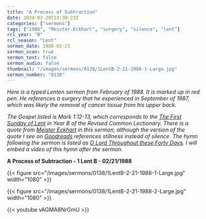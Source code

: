 ```yaml
---
title: "A Process of Subtraction"
date: 2024-03-20T23:30:23Z
categories: ["sermons"]
tags: ["1988", "Meister-Eckhart", "surgery", "silence", "lent"]
rcl_year: "B"
rcl_season: "Lent"
sermon_date: 1988-02-21
sermon_scan: true
sermon_text: false
sermon_audio: false
thumbnail: "/images/sermons/0138/1LentB-2-21-1988-1-Large.jpg"
sermon_number: "0138"
---
```


_Here is a typed Lenten sermon from February of 1988. It is marked up in red pen. He references a surgery that he experienced in September of 1987, which was likely the removal of cancer tissue from his upper back._

<!--more-->

_The Gospel listed is Mark 1:12-13, which corresponds to the [The First Sunday of Lent](https://lectionary.library.vanderbilt.edu/texts/?y=382&z=l&d=25) in Year B of the Revised Common Lectionary. There is a quote from [Meister Eckhart](https://en.wikipedia.org/wiki/Meister_Eckhart) in this sermon, although the version of the quote I see on [Goodreads](https://www.goodreads.com/quotes/27770-nothing-in-all-creation-is-so-like-god-as-stillness) references stillness instead of silence. The hymn following the sermon is listed as [O Lord Throughout these Forty Days](https://hymnary.org/text/lord_who_throughout_these_forty_days).  I will embed a video of this hymn after the sermon._

**A Process of Subtraction - 1 Lent B - 02/21/1988**

{{< figure src="/images/sermons/0138/1LentB-2-21-1988-1-Large.jpg" width="1080" >}}

{{< figure src="/images/sermons/0138/1LentB-2-21-1988-2-Large.jpg" width="1080" >}}

{{< youtube vAGMA8NrGmU >}}